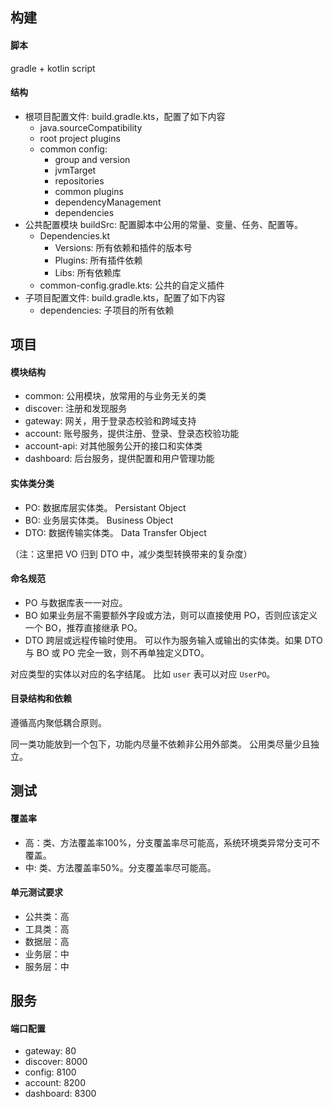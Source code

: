 
## 构建 ##

#### 脚本 ####

gradle + kotlin script

#### 结构 ####

- 根项目配置文件: build.gradle.kts，配置了如下内容
	- java.sourceCompatibility
	- root project plugins
	- common config:
		- group and version
		- jvmTarget
		- repositories
		- common plugins
		- dependencyManagement
		- dependencies
- 公共配置模块 buildSrc: 配置脚本中公用的常量、变量、任务、配置等。
	- Dependencies.kt
		- Versions: 所有依赖和插件的版本号
		- Plugins: 所有插件依赖
		- Libs: 所有依赖库
	- common-config.gradle.kts: 公共的自定义插件
- 子项目配置文件: build.gradle.kts，配置了如下内容
	- dependencies: 子项目的所有依赖


## 项目 ##

#### 模块结构 ####

- common: 公用模块，放常用的与业务无关的类
- discover: 注册和发现服务
- gateway: 网关，用于登录态校验和跨域支持
- account: 账号服务，提供注册、登录、登录态校验功能
- account-api: 对其他服务公开的接口和实体类
- dashboard: 后台服务，提供配置和用户管理功能

#### 实体类分类 ####

- PO: 数据库层实体类。 Persistant Object
- BO: 业务层实体类。 Business Object
- DTO: 数据传输实体类。 Data Transfer Object

（注：这里把 VO 归到 DTO 中，减少类型转换带来的复杂度）

#### 命名规范 ####

- PO 与数据库表一一对应。
- BO 如果业务层不需要额外字段或方法，则可以直接使用 PO，否则应该定义一个 BO，推荐直接继承 PO。
- DTO 跨层或远程传输时使用。 可以作为服务输入或输出的实体类。如果 DTO 与 BO 或 PO 完全一致，则不再单独定义DTO。

对应类型的实体以对应的名字结尾。 比如 `user` 表可以对应 `UserPO`。


#### 目录结构和依赖 ####

遵循高内聚低耦合原则。

同一类功能放到一个包下，功能内尽量不依赖非公用外部类。
公用类尽量少且独立。


## 测试 ##

#### 覆盖率 ####

- 高：类、方法覆盖率100%，分支覆盖率尽可能高，系统环境类异常分支可不覆盖。
- 中: 类、方法覆盖率50%。分支覆盖率尽可能高。

#### 单元测试要求 ####

- 公共类：高
- 工具类：高
- 数据层：高
- 业务层：中
- 服务层：中


## 服务 ##

#### 端口配置 ####

- gateway: 80
- discover: 8000
- config: 8100
- account: 8200
- dashboard: 8300

